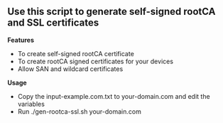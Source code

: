 ## Use this script to generate self-signed rootCA and SSL certificates


**Features**
* To create self-signed rootCA certificate
* To create rootCA signed certificates for your devices
* Allow SAN and wildcard certificates 

**Usage**
* Copy the input-example.com.txt to your-domain.com and edit the variables
* Run ./gen-rootca-ssl.sh your-domain.com





